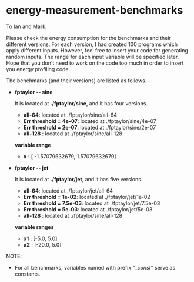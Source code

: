 # energy-measurement-benchmarks


To Ian and Mark, 

Please check the energy consumption for the benchmarks and their different versions. 
For each version, I had created 100 programs which apply different inputs. 
However, feel free to insert your code for generating random inputs. 
The range for each input variable will be specified later. 
Hope that you don't need to work on the code too much in order to insert you energy profiling code... 



The benchmarks (and their versions) are listed as follows. 

- **fptaylor -- sine**

  It is located at **./fptaylor/sine**, and it has four versions. 
  * **all-64**: located at ./fptaylor/sine/all-64 
  * **Err threshold = 4e-07**: located at ./fptaylor/sine/4e-07
  * **Err threshold = 2e-07**: located at ./fptaylor/sine/2e-07
  * **all-128** : located at ./fptaylor/sine/all-128  

  **variable range** 
  * **x** : [ -1.57079632679, 1.57079632679] 


- **fptaylor -- jet** 

  It is located at **./fptaylor/jet**, and it has five versions. 

  * **all-64**: located at ./fptaylor/jet/all-64 
  * **Err threshold = 1e-02**: located at ./fptaylor/jet/1e-02 
  * **Err threshold = 7.5e-03**: located at ./fptaylor/jet/7.5e-03 
  * **Err threshold = 5e-03**: located at ./fptaylor/jet/5e-03 
  * **all-128** : located at ./fptaylor/sine/all-128  

  **variable ranges**
  * **x1** : [-5.0, 5.0] 
  * **x2** : [-20.0, 5.0] 
  


NOTE: 

- For all benchmarks, variables named with prefix "__const_" serve as constants. 